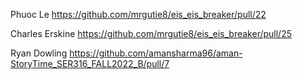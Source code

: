 Phuoc Le https://github.com/mrgutie8/eis_eis_breaker/pull/22

Charles Erskine https://github.com/mrgutie8/eis_eis_breaker/pull/25

Ryan Dowling https://github.com/amansharma96/aman-StoryTime_SER316_FALL2022_B/pull/7
